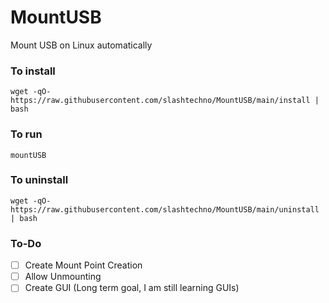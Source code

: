 # MountUSB
Mount USB on Linux automatically


### To install
`wget -qO- https://raw.githubusercontent.com/slashtechno/MountUSB/main/install | bash`

### To run
`mountUSB`

### To uninstall
`wget -qO- https://raw.githubusercontent.com/slashtechno/MountUSB/main/uninstall | bash`

### To-Do
- [ ] Create Mount Point Creation
- [ ] Allow Unmounting
- [ ] Create GUI (Long term goal, I am still learning GUIs)
